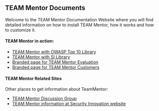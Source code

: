 ## TEAM Mentor Documents
Welcome to the TEAM Mentor Documentation Website where you will find detailed information on how to install TEAM Mentor, how it works and how to customize it.

#### TEAM Mentor in action:

* [TEAM Mentor with OWASP Top 10 Library](https://owasp.teammentor.net/teamMentor)
* [TEAM Mentor with SI Library](https://teammentor.net/teamMentor)
* [Branded page for TEAM Mentor Evaluation](https://docs.teammentor.net/xml/Eval)
* [Branded page for TEAM Mentor Customers](https://docs.teammentor.net/xml/Customer)

#### TEAM Mentor Related Sites

Other places to get information about TeamMentor:

* [TEAM Mentor Discussion Group](https://groups.google.com/a/securityinnovation.com/forum/#!forum/teammentor)
* [TEAM Mentor information at Security Innovation website](https://www.securityinnovation.com/products/team-academy/secure-development-knowledgebase/)